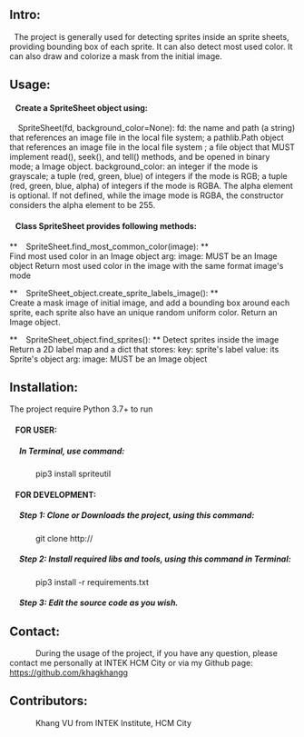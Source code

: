 
## Intro:
&nbsp; The project is generally used for detecting sprites inside an sprite sheets, providing bounding box of each sprite. It can also detect most used color. It can also draw and colorize a mask from the initial image.

## Usage:
#### &ensp; Create a SpriteSheet object using:
&ensp;&nbsp; SpriteSheet(fd, background_color=None):
             fd:
             the name and path (a string) that references an image file in the local file system;
             a pathlib.Path object that references an image file in the local file system ;
             a file object that MUST implement read(), seek(), and tell() methods, and be opened in binary mode;
             a Image object.
             background_color:
             an integer if the mode is grayscale;
             a tuple (red, green, blue) of integers if the mode is RGB;
             a tuple (red, green, blue, alpha) of integers if the mode is RGBA. The alpha element is optional. If not defined, while the image mode is RGBA, the constructor considers the alpha element to be 255.

#### &ensp; Class SpriteSheet provides following methods:

**&ensp;&nbsp; SpriteSheet.find_most_common_color(image):
**            
			 Find most used color in an Image object
             arg: image: MUST be an Image object
             Return most used color in the image with the same format image's mode

**&ensp;&nbsp; SpriteSheet_object.create_sprite_labels_image():
**            
			 Create a mask image of initial image, and add a bounding box around each sprite,
             each sprite also have an unique random uniform color.
             Return an Image object.

**&ensp;&nbsp; SpriteSheet_object.find_sprites():
**
Detect sprites inside the image
			Return a 2D label map and a dict that stores:
			key: sprite's label
            value: its Sprite's object
			arg: image: MUST be an Image object

## Installation:
The project require Python 3.7+ to run

#### &ensp; FOR USER:
##### &emsp; In Terminal, use command:
&emsp;&emsp;&emsp; pip3 install spriteutil

#### &ensp; FOR DEVELOPMENT:
##### &emsp; Step 1: Clone or Downloads the project, using this command:
&emsp;&emsp;&emsp; git clone http://
##### &emsp; Step 2: Install required libs and tools, using this command in Terminal:
&emsp;&emsp;&emsp; pip3 install -r requirements.txt
##### &emsp; Step 3: Edit the source code as you wish.

## Contact:
&emsp;&emsp;&emsp; During the usage of the project, if you have any question, please contact me personally at INTEK HCM City or via my Github page: https://github.com/khagkhangg

## Contributors:
&emsp;&emsp;&emsp; Khang VU from INTEK Institute, HCM City
